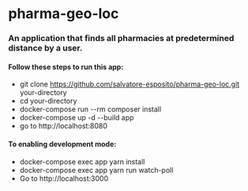 # pharma-geo-loc
### An application that finds all pharmacies at predetermined distance by a user.

#### Follow these steps to run this app:
* git clone https://github.com/salvatore-esposito/pharma-geo-loc.git your-directory
* cd your-directory
* docker-compose run --rm composer install
* docker-compose up -d --build app
* go to http://localhost:8080

#### To enabling development mode:
* docker-compose exec app yarn install
* docker-compose exec app yarn run watch-poll
* Go to http://localhost:3000
